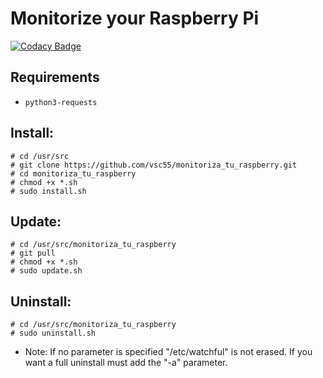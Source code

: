 # Monitorize your Raspberry Pi

[![Codacy Badge](https://api.codacy.com/project/badge/Grade/22be071ac81842888561769423f492e8)](https://app.codacy.com/app/vsc55/monitoriza_tu_raspberry?utm_source=github.com&utm_medium=referral&utm_content=vsc55/monitoriza_tu_raspberry&utm_campaign=Badge_Grade_Dashboard)


## Requirements
* `python3-requests`

## Install:
```
# cd /usr/src
# git clone https://github.com/vsc55/monitoriza_tu_raspberry.git
# cd monitoriza_tu_raspberry
# chmod +x *.sh
# sudo install.sh
```

## Update:
```
# cd /usr/src/monitoriza_tu_raspberry
# git pull
# chmod +x *.sh
# sudo update.sh
```

## Uninstall:
```
# cd /usr/src/monitoriza_tu_raspberry
# sudo uninstall.sh
```
* Note: If no parameter is specified "/etc/watchful" is not erased. If you want a full uninstall must add the "-a" parameter.
